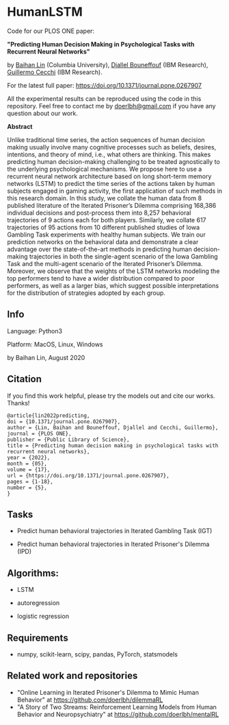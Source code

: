 # HumanLSTM



Code for our PLOS ONE paper: 

**"Predicting Human Decision Making in Psychological Tasks with Recurrent Neural Networks"** 

by [Baihan Lin](https://www.baihan.nyc/) (Columbia University), [Djallel Bouneffouf](https://scholar.google.com/citations?user=i2a1LUMAAAAJ&hl=en) (IBM Research), [Guillermo Cecchi](https://researcher.watson.ibm.com/researcher/view.php?person=us-gcecchi) (IBM Research).





For the latest full paper: https://doi.org/10.1371/journal.pone.0267907



All the experimental results can be reproduced using the code in this repository. Feel free to contact me by doerlbh@gmail.com if you have any question about our work.



**Abstract**

Unlike traditional time series, the action sequences of human decision making usually involve many cognitive processes such as beliefs, desires, intentions, and theory of mind, i.e., what others are thinking. This makes predicting human decision-making challenging to be treated agnostically to the underlying psychological mechanisms. We propose here to use a recurrent neural network architecture based on long short-term memory networks (LSTM) to predict the time series of the actions taken by human subjects engaged in gaming activity, the first application of such methods in this research domain. In this study, we collate the human data from 8 published literature of the Iterated Prisoner’s Dilemma comprising 168,386 individual decisions and post-process them into 8,257 behavioral trajectories of 9 actions each for both players. Similarly, we collate 617 trajectories of 95 actions from 10 different published studies of Iowa Gambling Task experiments with healthy human subjects. We train our prediction networks on the behavioral data and demonstrate a clear advantage over the state-of-the-art methods in predicting human decision-making trajectories in both the single-agent scenario of the Iowa Gambling Task and the multi-agent scenario of the Iterated Prisoner’s Dilemma. Moreover, we observe that the weights of the LSTM networks modeling the top performers tend to have a wider distribution compared to poor performers, as well as a larger bias, which suggest possible interpretations for the distribution of strategies adopted by each group.


## Info

Language: Python3


Platform: MacOS, Linux, Windows

by Baihan Lin, August 2020

  

  


## Citation

If you find this work helpful, please try the models out and cite our works. Thanks!

    @article{lin2022predicting,
    doi = {10.1371/journal.pone.0267907},
    author = {Lin, Baihan and Bouneffouf, Djallel and Cecchi, Guillermo},
    journal = {PLOS ONE},
    publisher = {Public Library of Science},
    title = {Predicting human decision making in psychological tasks with recurrent neural networks},
    year = {2022},
    month = {05},
    volume = {17},
    url = {https://doi.org/10.1371/journal.pone.0267907},
    pages = {1-18},
    number = {5},
    }


## Tasks

* Predict human behavioral trajectories in Iterated Gambling Task (IGT)

* Predict human behavioral trajectories in Iterated Prisoner's Dilemma (IPD)

  

## Algorithms:

* LSTM

* autoregression

* logistic regression

  

## Requirements

* numpy, scikit-learn, scipy, pandas, PyTorch, statsmodels



## Related work and repositories

* "Online Learning in Iterated Prisoner's Dilemma to Mimic Human Behavior" at https://github.com/doerlbh/dilemmaRL
* "A Story of Two Streams: Reinforcement Learning Models from Human Behavior and Neuropsychiatry" at https://github.com/doerlbh/mentalRL



